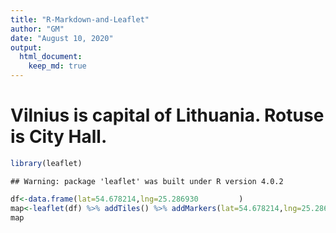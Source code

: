 ```yaml
---
title: "R-Markdown-and-Leaflet"
author: "GM"
date: "August 10, 2020"
output: 
  html_document:
    keep_md: true
---
```




# Vilnius is capital of Lithuania. Rotuse is City Hall.


```r
library(leaflet)
```

```
## Warning: package 'leaflet' was built under R version 4.0.2
```

```r
df<-data.frame(lat=54.678214,lng=25.286930         )
map<-leaflet(df) %>% addTiles() %>% addMarkers(lat=54.678214,lng=25.286930 , popup = "Rotuse - City Hall")
map
```

<!--html_preserve--><div id="htmlwidget-50a91111081aefb6d929" style="width:672px;height:480px;" class="leaflet html-widget"></div>
<script type="application/json" data-for="htmlwidget-50a91111081aefb6d929">{"x":{"options":{"crs":{"crsClass":"L.CRS.EPSG3857","code":null,"proj4def":null,"projectedBounds":null,"options":{}}},"calls":[{"method":"addTiles","args":["//{s}.tile.openstreetmap.org/{z}/{x}/{y}.png",null,null,{"minZoom":0,"maxZoom":18,"tileSize":256,"subdomains":"abc","errorTileUrl":"","tms":false,"noWrap":false,"zoomOffset":0,"zoomReverse":false,"opacity":1,"zIndex":1,"detectRetina":false,"attribution":"&copy; <a href=\"http://openstreetmap.org\">OpenStreetMap<\/a> contributors, <a href=\"http://creativecommons.org/licenses/by-sa/2.0/\">CC-BY-SA<\/a>"}]},{"method":"addMarkers","args":[54.678214,25.28693,null,null,null,{"interactive":true,"draggable":false,"keyboard":true,"title":"","alt":"","zIndexOffset":0,"opacity":1,"riseOnHover":false,"riseOffset":250},"Rotuse - City Hall",null,null,null,null,{"interactive":false,"permanent":false,"direction":"auto","opacity":1,"offset":[0,0],"textsize":"10px","textOnly":false,"className":"","sticky":true},null]}],"limits":{"lat":[54.678214,54.678214],"lng":[25.28693,25.28693]}},"evals":[],"jsHooks":[]}</script><!--/html_preserve-->

